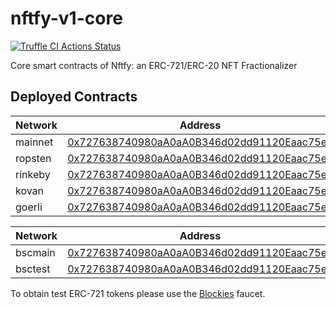 # nftfy-v1-core

[![Truffle CI Actions Status](https://github.com/nftfy/nftfy-v1-core/workflows/Truffle%20CI/badge.svg)](https://github.com/nftfy/nftfy-v1-core/actions)

Core smart contracts of Nftfy: an ERC-721/ERC-20 NFT Fractionalizer

## Deployed Contracts

| Network | Address                                                                                                                       |
| ------- | ----------------------------------------------------------------------------------------------------------------------------- |
| mainnet | [0x727638740980aA0aA0B346d02dd91120Eaac75ed](https://etherscan.io/address/0x727638740980aA0aA0B346d02dd91120Eaac75ed)         |
| ropsten | [0x727638740980aA0aA0B346d02dd91120Eaac75ed](https://ropsten.etherscan.io/address/0x727638740980aA0aA0B346d02dd91120Eaac75ed) |
| rinkeby | [0x727638740980aA0aA0B346d02dd91120Eaac75ed](https://rinkeby.etherscan.io/address/0x727638740980aA0aA0B346d02dd91120Eaac75ed) |
| kovan   | [0x727638740980aA0aA0B346d02dd91120Eaac75ed](https://kovan.etherscan.io/address/0x727638740980aA0aA0B346d02dd91120Eaac75ed)   |
| goerli  | [0x727638740980aA0aA0B346d02dd91120Eaac75ed](https://goerli.etherscan.io/address/0x727638740980aA0aA0B346d02dd91120Eaac75ed)  |

| Network | Address                                                                                                                       |
| ------- | ----------------------------------------------------------------------------------------------------------------------------- |
| bscmain | [0x727638740980aA0aA0B346d02dd91120Eaac75ed](https://bscscan.com/address/0x727638740980aA0aA0B346d02dd91120Eaac75ed)          |
| bsctest | [0x727638740980aA0aA0B346d02dd91120Eaac75ed](https://testnet.bscscan.com/address/0x727638740980aA0aA0B346d02dd91120Eaac75ed)  |

To obtain test ERC-721 tokens please use the [Blockies](https://blockies.tk) faucet.
